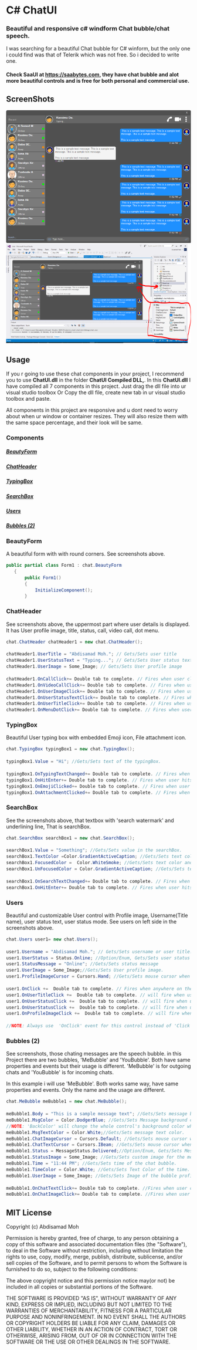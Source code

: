 # C# ChatUI
### Beautiful and responsive c# windform Chat bubble/chat speech.
I was searching for a beautiful Chat bubble for C# winform, but the only one i could find was that of Telerik which was not free. So i decided to write one.

#### Check SaaUI at <a href="https://saabytes.com">https://saabytes.com</a>, they have chat bubble and alot more beautiful controls and is free for both personal and commercial use.
## ScreenShots

![Alt text](https://github.com/AbdisamadMoh/CSharp-ChatUI-Winforms/blob/master/Scr1.PNG?raw=true "")
![Alt text](https://github.com/AbdisamadMoh/CSharp-ChatUI-Winforms/blob/master/Scr2.PNG?raw=true "")


## Usage
If you r going to use these chat components in your project, I recommend you to use <b>ChatUI.dll</b> in the folder <b>ChatUI Compiled DLL,</b>. In this <b>ChatUI.dll</b> I have compiled all 7 components in this project.
Just drag the dll file into ur visual studio toolbox Or Copy the dll file, create new tab in ur visual studio toolbox and paste.

All components in this project are responsive and u dont need to worry about when ur window or container resizes. They will also resize them with the same space percentage, and their look will be same.



### Components
##### <a href="#BeautyForm">BeautyForm</a>
##### <a href="#ChatHeader">ChatHeader</a>
##### <a href="#TypingBox">TypingBox</a>
##### <a href="#SearchBox">SearchBox</a>
##### <a href="#Users">Users</a>
##### <a href="#Bubbles">Bubbles (2)</a>

### <div id="BeautyForm"> BeautyForm</div>
A beautiful form with with round corners. See screenshots above.
 ``` C#
public partial class Form1 : chat.BeautyForm
    {
        public Form1()
        {
            InitializeComponent();
        }
```
### <div id="#ChatHeader">ChatHeader</div>
See screenshots above, the uppermost part where user details is displayed. It has User profile image, title, status, call, video call, dot menu.

 ``` C#
chat.ChatHeader chatHeader1 = new chat.ChatHeader();

chatHeader1.UserTitle = "Abdisamad Moh."; // Gets/Sets user title
chatHeader1.UserStatusText = "Typing..."; // Gets/Sets User status text.
chatHeader1.UserImage = Some_Image; // Gets/Sets User profile image

chatHeader1.OnCallClick+= Double tab to complete. // Fires when user clicks  Call icon
chatHeader1.OnVideoCallClick+= Double tab to complete. // Fires when user clicks Video Call icon
chatHeader1.OnUserImageClick+= Double tab to complete. // Fires when user clicks  Profile Image
chatHeader1.OnUserStatusTextClick+= Double tab to complete. // Fires when user clicks User status Text
chatHeader1.OnUserTitleClick+= Double tab to complete. // Fires when user clicks User Title Text
chatHeader1.OnMenuDotClick+= Double tab to complete. // Fires when user clicks Dot menu

```

### <div id="#TypingBox">TypingBox</div>
Beautiful User typing box with embedded Emoji icon, File attachment icon.

 ``` C#
 chat.TypingBox typingBox1 = new chat.TypingBox();

typingBox1.Value = "Hi"; //Gets/Sets text of the typingBox.

typingBox1.OnTypingTextChanged+= Double tab to complete. // Fires when user writes something into the typingBox. This fires per character.
typingBox1.OnHitEnter+= Double tab to complete. // Fires when user hits ENTER key while the typingBox is focused. This fires before newline is created in the typingBox. SHIFT+ENTER will also create newline without firing this event.
typingBox1.OnEmojiClicked+= Double tab to complete. // Fires when user clicks Emoji icon in the typingBox.
typingBox1.OnAttachmentClicked+= Double tab to complete. // Fires when user clicks File attachment icon in the typingBox.

```

### <div id="#SearchBox">SearchBox</div>
See the screenshots above, that textbox with 'search watermark' and underlining line, That is  searchBox.

 ``` C#
chat.SearchBox searchBox1 = new chat.SearchBox();

searchBox1.Value = "Something"; //Gets/Sets value in the searchBox.
searchBox1.TextColor =Color.GradientActiveCaption; //Gets/Sets text color and the bottom line color of the searchBox.
searchBox1.FocusedColor =  Color.WhiteSmoke; //Gets/Sets text color and the bottom line color of the searchBox when it is focused.
searchBox1.UnFocusedColor = Color.GradientActiveCaption; //Gets/Sets text color and the bottom line color of the searchBox when it is not focused.

searchBox1.OnSearchTextChanged+= Double tab to complete. // Fires when user writes something into the typingBox. This fires per character.
searchBox1.OnHitEnter+= Double tab to complete. // Fires when user hits ENTER key while the searchBox is focused. 

```

### <div id="#Users">Users</div>
Beautiful and customizable User control with Profile image, Username(Title name), user status text, user status mode.
See users on left side in the screenshots above.
 ``` C#
chat.Users user1= new chat.Users();

user1.Username = "Abdisamad Moh."; // Gets/Sets username or user title.
user1.UserStatus = Status.Online; //Option/Enum, Gets/Sets user status mode. Online, Away, Offline. U can add more if u want.
user1.StatusMessage = "Online"; //Gets/Sets status message
user1.UserImage = Some_Image;//Gets/Sets User profile image.
user1.ProfileImageCursor = Cursors.Hand; //Gets/Sets mouse cursor when user hovers mouse pointer over userImage.

user1.OnClick +=  Double tab to complete. // Fires when anywhere on the user is clicked Including Username, statusText and StatusMode. However they will be excluded if u give them their own event.
user1.OnUserTitleClick +=  Double tab to complete. // will fire when user clicks Username/Title. In this case, user1.OnClick will not be fired when user clicks on Username/Title.
user1.OnUserStatusClick +=  Double tab to complete. // will fire when user clicks user status text. In this case, user1.OnClick will not be fired when user clicks on user status text..
user1.OnUserStatusClick +=  Double tab to complete. // will fire when user clicks user status mode icon. In this case, user1.OnClick will not be fired when user clicks on user status mode icon.
user1.OnProfileImageClick +=  Double tab to complete. // will fire when user clicks user profile image. In this case, user1.OnClick will not be fired when user clicks on user profile image.

//NOTE: Always use  'OnClick' event for this control instead of 'Click' event. 'OnClick' will take care of all other sub events. Double clicking this control on design time will generate 'Click' event instead of 'OnClick' event which is not recommended. In your Properties explorer find 'OnClick' event and double click to generate 'OnClick' event.

```

### <div id="#Bubbles">Bubbles (2)</div>
See screenshots, those chating messages are the speech bubble. in this Project there are two bubbles, 'MeBubble' and 'YouBubble'. Both have same properties and events but their usage is different. 'MeBubble' is for outgoing chats and 'YouBubble' is for incoming chats.

In this example i will use 'MeBubble'. Both works same way, have same properties and events. Only the name and the usage are different.

 ``` C#
chat.MeBubble meBubble1 = new chat.MeBubble();

meBubble1.Body = "This is a sample message text"; //Gets/Sets message body.
meBubble1.MsgColor = Color.DodgerBlue; //Gets/Sets Message background color. 
//NOTE: 'BackColor' will change the whole control's background color while 'MsgColor' will only change the message Body part.
meBubble1.MsgTextColor = Color.White;//Gets/Sets message text color.
meBubble1.ChatImageCursor = Cursors.Default; //Gets/Sets mouse cursor when it hovers over Bubble profile image.
meBubble1.ChatTextCursor = Cursors.IBeam; //Gets/Sets mouse cursor when it hovers over chat body.
meBubble1.Status = MessageStatus.Delivered;//Option/Enum, Gets/Sets Message status. This is the tick option. Options:  Sending, Sent, Delivered, Read,  Error,  None, Custom. where None will hide the tick option and Custom will give u option to put what u want.
meBubble1.StatusImage = Some_Image; //Gets/Sets custom image for the message status option, that is the tick option.
meBubble1.Time = "11:44 PM"; //Gets/Sets time of the chat bubble.
meBubble1.TimeColor = Color.White; //Gets/Sets Text Color of the time.
meBubble1.UserImage = Some_Image; //Gets/Sets Image of the bubble profile image.

meBubble1.OnChatTextClick+= Double tab to complete. //Fires when user clicks message body part.
meBubble1.OnChatImageClick+= Double tab to complete. //Fires when user clicks the Profile picture of the bubble..


```





## MIT License

Copyright (c) Abdisamad Moh

Permission is hereby granted, free of charge, to any person obtaining a copy
of this software and associated documentation files (the "Software"), to deal
in the Software without restriction, including without limitation the rights
to use, copy, modify, merge, publish, distribute, sublicense, and/or sell
copies of the Software, and to permit persons to whom the Software is
furnished to do so, subject to the following conditions:

The above copyright notice and this permission notice may(or not) be included in all
copies or substantial portions of the Software.

THE SOFTWARE IS PROVIDED "AS IS", WITHOUT WARRANTY OF ANY KIND, EXPRESS OR
IMPLIED, INCLUDING BUT NOT LIMITED TO THE WARRANTIES OF MERCHANTABILITY,
FITNESS FOR A PARTICULAR PURPOSE AND NONINFRINGEMENT. IN NO EVENT SHALL THE
AUTHORS OR COPYRIGHT HOLDERS BE LIABLE FOR ANY CLAIM, DAMAGES OR OTHER
LIABILITY, WHETHER IN AN ACTION OF CONTRACT, TORT OR OTHERWISE, ARISING FROM,
OUT OF OR IN CONNECTION WITH THE SOFTWARE OR THE USE OR OTHER DEALINGS IN THE
SOFTWARE.





